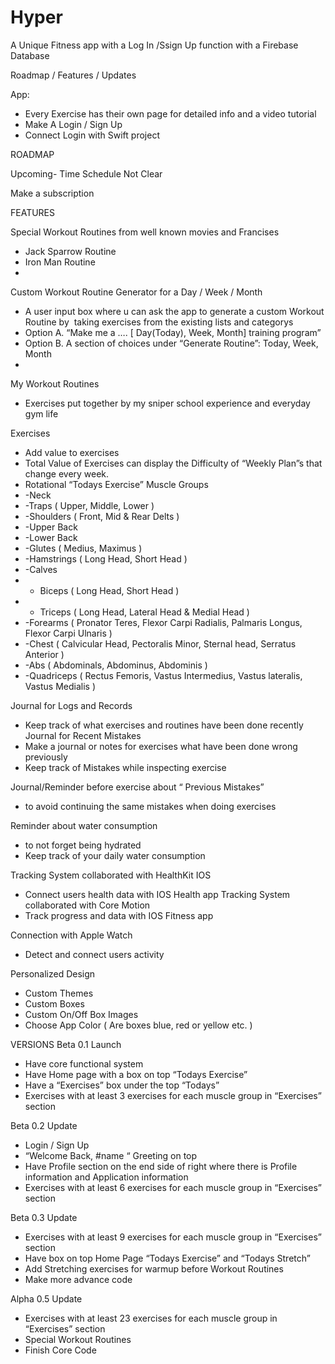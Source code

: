 # Hyper
A Unique Fitness app with a Log In /Ssign Up function with a Firebase Database

Roadmap / Features / Updates



App:
- Every Exercise has their own page for detailed info and a video tutorial
- Make A Login / Sign Up
- Connect Login with Swift project


ROADMAP

Upcoming- Time Schedule Not Clear

Make a subscription

FEATURES

Special Workout Routines from well known movies and Francises
- Jack Sparrow Routine
- Iron Man Routine
- 
Custom Workout Routine Generator for a Day / Week / Month
- A user input box where u can ask the app to generate a custom Workout Routine by  taking exercises from the existing lists and categorys
- Option A. “Make me a …. [ Day(Today), Week, Month] training program”
- Option B.  A section of choices under “Generate Routine”: Today, Week, Month
- 
My Workout Routines
- Exercises put together by my sniper school experience and everyday gym life

Exercises
- Add value to exercises
- Total Value of Exercises can display the Difficulty of “Weekly Plan”s that change every week.
- Rotational “Todays Exercise”
Muscle Groups
- -Neck
- -Traps ( Upper, Middle, Lower )
- -Shoulders ( Front, Mid & Rear Delts )
- -Upper Back 
- -Lower Back
- -Glutes ( Medius, Maximus )
- -Hamstrings ( Long Head, Short Head )
- -Calves
- - Biceps ( Long Head, Short Head )
- - Triceps ( Long Head, Lateral Head & Medial Head )
- -Forearms ( Pronator Teres, Flexor Carpi Radialis, Palmaris Longus, Flexor Carpi Ulnaris )
- -Chest ( Calvicular Head, Pectoralis Minor, Sternal head, Serratus Anterior )
- -Abs ( Abdominals, Abdominus, Abdominis )
- -Quadriceps ( Rectus Femoris, Vastus Intermedius, Vastus lateralis, Vastus Medialis )

Journal for Logs and Records
- Keep track of what exercises and routines have been done recently
Journal for Recent Mistakes
- Make a journal or notes for exercises what have been done wrong previously
- Keep track of Mistakes while inspecting exercise

Journal/Reminder before exercise about “ Previous Mistakes” 
- to avoid continuing the same mistakes when doing exercises

Reminder about water consumption
- to not forget being hydrated
- Keep track of your daily water consumption

Tracking System collaborated with HealthKit IOS
- Connect users health data with IOS Health app
Tracking System collaborated with Core Motion
- Track progress and data with IOS Fitness app

Connection with Apple Watch
- Detect and connect users activity

Personalized Design
- Custom Themes
- Custom Boxes
- Custom On/Off Box Images
- Choose App Color ( Are boxes blue, red or yellow etc. )

VERSIONS
Beta 0.1 Launch

- Have core functional system
- Have Home page with a box on top “Todays Exercise”
- Have a “Exercises” box under the top “Todays”
- Exercises with at least 3 exercises for each muscle group in “Exercises” section

Beta 0.2 Update

- Login / Sign Up
- “Welcome Back, #name “ Greeting on top
- Have Profile section on the end side of right where there is Profile information and Application information
- Exercises with at least 6 exercises for each muscle group in “Exercises” section

Beta 0.3 Update

- Exercises with at least 9 exercises for each muscle group in “Exercises” section
- Have box on top Home Page “Todays Exercise” and “Todays Stretch”
- Add Stretching exercises for warmup before Workout Routines 
- Make more advance code

Alpha 0.5 Update 

- Exercises with at least 23 exercises for each muscle group in “Exercises” section
- Special Workout Routines
- Finish Core Code

